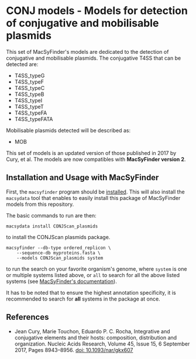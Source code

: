 # CONJ models - Models for detection of conjugative and mobilisable plasmids

This set of MacSyFinder's models are dedicated to the detection of conjugative and mobilisable plasmids.
The conjugative T4SS that can be detected are:

- T4SS_typeG
- T4SS_typeF
- T4SS_typeC
- T4SS_typeB
- T4SS_typeI
- T4SS_typeT
- T4SS_typeFA
- T4SS_typeFATA

Mobilisable plasmids detected will be described as:

- MOB

This set of models is an updated version of those published in 2017 by Cury, et al. The models are now compatibles with **MacSyFinder version 2**.

## Installation and Usage with MacSyFinder

First, the `macsyfinder` program should be [installed](http://macsyfinder.readthedocs.io/en/latest/). This will also install the `macsydata` tool that enables to easily install this package of MacSyFinder models from this repository.


The basic commands to run are then:

    macsydata install CONJScan_plasmids


to install the CONJScan plasmids package.

    macsyfinder --db-type ordered_replicon \
		--sequence-db myproteins.fasta \
		--models CONJScan_plasmids system 		


to run the search on your favorite organism's genome, where `system` is one or multiple systems listed above, or `all` to search for all the above listed systems
(see [MacSyFinder's documentation](http://macsyfinder.readthedocs.io/en/latest/)).


It has to be noted that to ensure the highest annotation specificity, it is recommended to search for **all** systems in the package at once.


## References

- Jean Cury, Marie Touchon, Eduardo P. C. Rocha,
  Integrative and conjugative elements and their hosts: composition, distribution and organization.
  Nucleic Acids Research, Volume 45, Issue 15, 6 September 2017, Pages 8943–8956.
  [doi: 10.1093/nar/gkx607](https://doi.org/10.1093/nar/gkx607)
